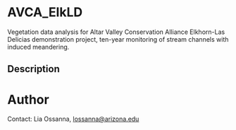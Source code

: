# AVCA_ElkLD
Vegetation data analysis for Altar Valley Conservation Alliance Elkhorn-Las Delicias demonstration project, ten-year monitoring of stream channels with induced meandering.  
  
## Description  
  
  
# Author
Contact: Lia Ossanna, lossanna@arizona.edu
